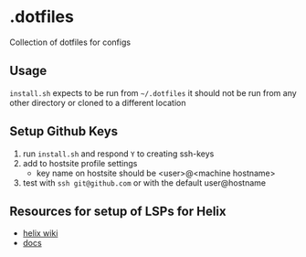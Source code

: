 # .dotfiles

Collection of dotfiles for configs

## Usage

`install.sh` expects to be run from `~/.dotfiles` it should not be run from any other directory or cloned to a different location

## Setup Github Keys

1. run `install.sh` and respond `Y` to creating ssh-keys
1. add to hostsite profile settings
    - key name on hostsite should be \<user\>@\<machine hostname\>
1. test with `ssh git@github.com` or with the default user@hostname

## Resources for setup of LSPs for Helix

- [helix wiki](https://github.com/helix-editor/helix/wiki/Language-Server-Configurations)
- [docs](https://docs.helix-editor.com/lang-support.html)
